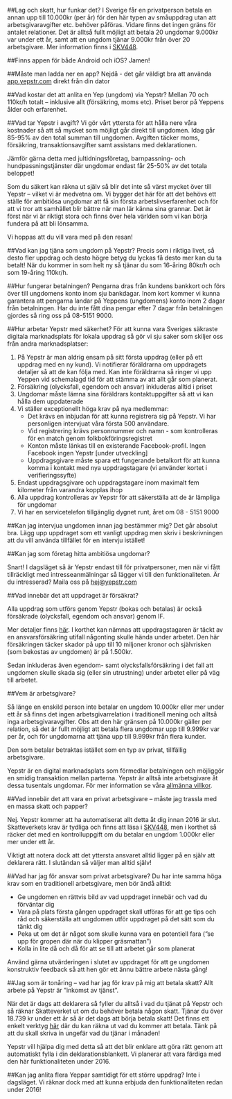 ##Lag och skatt, hur funkar det?
I Sverige får en privatperson betala en annan upp till 10.000kr (per år) för den här typen av småuppdrag utan att arbetsgivaravgifter etc. behöver påföras. Vidare finns det ingen gräns för antalet relationer. Det är alltså fullt möjligt att betala 20 ungdomar 9.000kr var under ett år, samt att en ungdom tjänar 9.000kr från över 20 arbetsgivare. Mer information finns i [SKV448](http://www.skatteverket.se/download/18.3810a01c150939e893f20d5d/1453376648748/forenklad-arbetsgivardeklaration-for-privata-tjanster-skv448-utgava20.pdf).

##Finns appen för både Android och iOS?
Jamen!

##Måste man ladda ner en app?
Nejdå - det går väldigt bra att använda [app.yepstr.com](https://app.yepstr.com/) direkt från din dator

##Vad kostar det att anlita en Yep (ungdom) via Yepstr?
Mellan 70 och 110kr/h totalt – inklusive allt (försäkring, moms etc). Priset beror på Yeppens ålder och erfarenhet.

##Vad tar Yepstr i avgift?
Vi gör vårt yttersta för att hålla nere våra kostnader så att så mycket som möjligt går direkt till ungdomen. Idag går 85-95% av den total summan till ungdomen. Avgiften täcker moms, försäkring, transaktionsavgifter samt assistans med deklarationen.

Jämför gärna detta med jultidningsföretag, barnpassning- och hundpassningstjänster där ungdomar endast får 25-50% av det totala beloppet!

Som du säkert kan räkna ut själv så blir det inte så värst mycket över till Yepstr – vilket vi är medvetna om. Vi bygger det här för att det behövs ett ställe för ambitiösa ungdomar att få sin första arbetslivserfarenhet och för att vi tror att samhället blir bättre när man lär känna sina grannar. Det är först när vi är riktigt stora och finns över hela världen som vi kan börja fundera på att bli lönsamma.

Vi hoppas att du vill vara med på den resan!

##Vad kan jag tjäna som ungdom på Yepstr?
Precis som i riktiga livet, så desto fler uppdrag och desto högre betyg du lyckas få desto mer kan du ta betalt!
När du kommer in som helt ny så tjänar du som 16-åring 80kr/h och som 19-åring 110kr/h.

##Hur fungerar betalningen?
Pengarna dras från kundens bankkort och förs över till ungdomens konto inom sju bankdagar. Inom kort kommer vi kunna garantera att pengarna landar på Yeppens (ungdomens) konto inom 2 dagar från betalningen. Har du inte fått dina pengar efter 7 dagar från betalningen gjordes så ring oss på 08-5151 9000.

##Hur arbetar Yepstr med säkerhet?
För att kunna vara Sveriges säkraste digitala marknadsplats för lokala uppdrag så gör vi sju saker som skiljer oss från andra marknadsplatser:

1. På Yepstr är man aldrig ensam på sitt första uppdrag (eller på ett uppdrag med en ny kund). Vi notifierar föräldrarna om uppdragets detaljer så att de kan följa med. Kan inte föräldrarna så ringer vi upp Yeppen vid schemalagd tid för att stämma av att allt går som planerat.
2. Försäkring (olycksfall, egendom och ansvar) inkluderas alltid i priset
3. Ungdomar måste lämna sina föräldrars kontaktuppgifter så att vi kan hålla dem uppdaterade
4. Vi ställer exceptionellt höga krav på nya medlemmar:
    - Det krävs en inbjudan för att kunna registrera sig på Yepstr. Vi har personligen intervjuat våra första 500 användare.
    - Vid registrering krävs personnummer och namn - som kontrolleras för en match genom folkbokföringsregistret
    - Konton måste länkas till en existerande Facebook-profil. Ingen Facebook ingen Yepstr [under utveckling]
    - Uppdragsgivare måste spara ett fungerande betalkort för att kunna komma i kontakt med nya uppdragstagare (vi använder kortet i verifieringssyfte)
5. Endast uppdragsgivare och uppdragstagare inom maximalt fem kilometer från varandra kopplas ihop
6. Alla uppdrag kontrolleras av Yepstr för att säkerställa att de är lämpliga för ungdomar
7. Vi har en servicetelefon tillgänglig dygnet runt, året om 08 - 5151 9000

##Kan jag intervjua ungdomen innan jag bestämmer mig?
Det går absolut bra. Lägg upp uppdraget som ett vanligt uppdrag men skriv i beskrivningen att du vill använda tillfället för en  intervju istället!

##Kan jag som företag hitta ambitiösa ungdomar?

Snart! I dagsläget så är Yepstr endast till för privatpersoner, men när vi fått tillräckligt med intresseanmälningar så lägger vi till den funktionaliteten. Är du intresserad? Maila oss på [hej@yepstr.com](mailto:hej@yepstr.com)

##Vad innebär det att uppdraget är försäkrat?

Alla uppdrag som utförs genom Yepstr (bokas och betalas) är också försäkrade (olycksfall, egendom och ansvar) genom IF.

Mer detaljer finns [här](https://app.yepstr.com/public/content/sv/villkorsbrev.pdf). I korthet kan nämnas att uppdragstagaren är täckt av en ansvarsförsäkring utifall någonting skulle hända under arbetet. Den här försäkringen täcker skador på upp till 10 miljoner kronor och självrisken (som bekostas av ungdomen) är på 1.500kr.

Sedan inkluderas även egendom- samt olycksfallsförsäkring i det fall att ungdomen skulle skada sig (eller sin utrustning) under arbetet eller på väg till arbetet.

##Vem är arbetsgivare?

Så länge en enskild person inte betalar en ungdom 10.000kr eller mer under ett år så finns det ingen arbetsgivarrelation i traditionell mening och alltså inga arbetsgivaravgifter. Obs att den här gränsen på 10.000kr gäller per relation, så det är fullt möjligt att betala flera ungdomar upp till 9.999kr var per år, och för ungdomarna att tjäna upp till 9.999kr från flera kunder.

Den som betalar betraktas istället som en typ av privat, tillfällig arbetsgivare.

Yepstr är en digital marknadsplats som förmedlar betalningen och möjliggör en smidig transaktion mellan parterna. Yepstr är alltså inte arbetsgivare åt dessa tusentals ungdomar. För mer information se våra [allmänna villkor](http://app.yepstr.com/termsOfUse).

##Vad innebär det att vara en privat arbetsgivare – måste jag trassla med en massa skatt och papper?

Nej. Yepstr kommer att ha automatiserat allt detta åt dig innan 2016 är slut. Skatteverkets krav är tydliga och finns att läsa i [SKV448](http://www.skatteverket.se/download/18.3810a01c150939e893f20d5d/1453376648748/forenklad-arbetsgivardeklaration-for-privata-tjanster-skv448-utgava20.pdf), men i korthet så räcker det med en kontrolluppgift om du betalar en ungdom 1.000kr eller mer under ett år. 

Viktigt att notera dock att det yttersta ansvaret alltid ligger på en själv att deklarera rätt. I slutändan så väljer man alltid själv!

##Vad har jag för ansvar som privat arbetsgivare?
Du har inte samma höga krav som en traditionell arbetsgivare, men bör ändå alltid:

- Ge ungdomen en rättvis bild av vad uppdraget innebär och vad du förväntar dig
- Vara på plats första gången uppdraget skall utföras för att ge tips och råd och säkerställa att ungdomen utför uppdraget på det sätt som du tänkt dig
- Peka ut om det är något som skulle kunna vara en potentiell fara (”se upp för gropen där när du klipper gräsmattan”)
- Kolla in lite då och då för att se till att arbetet går som planerat

Använd gärna utvärderingen i slutet av uppdraget för att ge ungdomen konstruktiv feedback så att hen gör ett ännu bättre arbete nästa gång!

##Jag som är tonåring – vad har jag för krav på mig att betala skatt?
Allt arbete på Yepstr är ”inkomst av tjänst”. 

När det är dags att deklarera så fyller du alltså i vad du tjänat på Yepstr och så räknar Skatteverket ut om du behöver betala någon skatt. Tjänar du över 18.739 kr under ett år så är det dags att börja betala skatt! Det finns ett enkelt verktyg [här](http://www.hurmycketskatt.se/) där du kan räkna ut vad du kommer att betala. Tänk på att du skall skriva in ungefär vad du tjänar i månaden!

Yepstr vill hjälpa dig med detta så att det blir enklare att göra rätt genom att automatiskt fylla i din deklarationsblankett. Vi planerar att vara färdiga med den här funktionaliteten under 2016.

##Kan jag anlita flera Yeppar samtidigt för ett större uppdrag?
Inte i dagsläget. Vi räknar dock med att kunna erbjuda den funktionaliteten redan under 2016!
